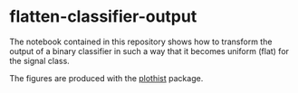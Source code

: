 # flatten-classifier-output

The notebook contained in this repository shows how to transform the output of a binary classifier in such a way that it becomes uniform (flat) for the signal class.

The figures are produced with the [plothist](https://github.com/cyrraz/plothist) package.
